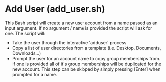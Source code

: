 # Add User (add_user.sh)
This Bash script will create a new user account from a name passed as an input argument.
If no argument / name is provided the script will ask for one.
The script will:
* Take the user through the interactive 'adduser' process
* Copy a list of  user directories from a template (i.e. Desktop, Documents, Downloads...)
* Prompt the user for an account name to copy group memberships from. If one is provided
all of it's group memberships will be duplicated for the new account. This step can be 
skipped by simply pressing [Enter] when prompted for a name.
